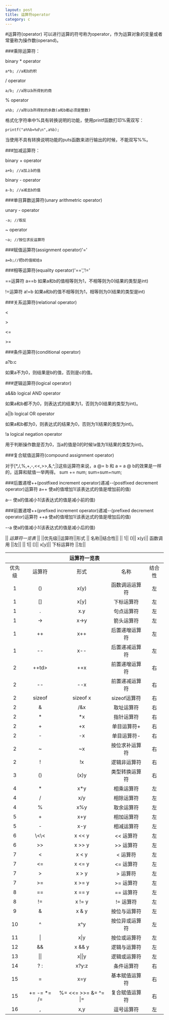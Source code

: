 ```yaml
---
layout: post
title: 运算符operator
category: c
---
```


#运算符(operator)
可以进行运算的符号称为operator，作为运算对象的变量或者常量称为操作数(operand)。

###乘除运算符：

binary * operator

    a*b; //a和b的积
    
/ operator

    a/b; //a除以b所得到的商
    
% operator

    a%b; //a除以b所得到的余数(a和b都必须是整数)
    
格式化字符串中%具有转换说明的功能，使用printf函数打印%需双写：

    printf("a%%b=%d\n",a%b);
    
当使用不具有转换说明功能的puts函数来进行输出的时候，不能双写%%。

###加减运算符：

binary + operator

    a+b; //a加上b的值
    
binary - operator

    a-b; //a减去b的值

###单目算数运算符(unary arithmetric operator)

unary - operator

    -a; //取反
    
~ operator

    ~a; //按位求反运算符

###赋值运算符(assignment operator)'='

    a=b;//把b的值赋给a

###相等运算符(equality operator)'==','!='

==运算符 a==b 如果a和b的值相等则为1，不相等则为0(结果的类型是int)

!=运算符 a!=b 如果a和b的值不相等则为1，相等则为0(结果的类型是int)

###关系运算符(relational operator)

\<

\>

\<=

\>=

###条件运算符(conditional operator)

a?b:c

如果a不为0，则结果是b的值，否则是c的值。

###逻辑运算符(logical operator)

a&&b logical AND operator

如果a和b都不为0，则表达式的结果为1，否则为0(结果的类型为int)。

a\|\|b logical OR operator

如果a和b都为0，则表达式的结果为0，否则为1(结果的类型为int)。

!a logical negation operator

用于判断操作数是否为0，当a的值是0的时候!a值为1(结果的类型为int)。

###复合赋值运算符(compound assignment operator)

对于[*,/,%,+,-,<<,>>,&,^,|]这些运算符来说，a @= b 和 a = a @ b的效果是一样的，运算和赋值一举两得。
    sum += num;
    sum=sum+num;

###后置递增++(postfixed increment operator)递减--(postfixed decrement operator)运算符
a++ 使a的值增加1(该表达式的值是增加前的值)

a-- 使a的值减小1(该表达式的值是减小前的值)

###前置递增++(prefixed increment operator)递减--(prefixed decrement operator)运算符
++a 使a的值增加1(该表达式的值是增加后的值)

--a 使a的值减小1(该表达式的值是减小后的值)


||          *运算符一览表*              ||
||优先级||运算符||形式 ||     名称||结合性||
||    1||   ()|| x(y)||   函数调用  ||左||
||    1||   []|| x[y]||  下标运算符 ||左||


<table>
    <thead>
        <th colspan="5" style="text-align:center"><strong>运算符一览表</strong></th>
    </thead>
    <tbody style="text-align:center">
        <tr>
            <td>优先级</td><td>运算符</td><td>形式</td><td>名称</td><td>结合性</td>
        </tr>
        <tr>
            <td>1</td><td>()</td><td>x(y)</td><td>函数调运运算符</td><td>左</td>
        </tr>
        <tr>
            <td>1</td><td>[]</td><td>x[y]</td><td>下标运算符</td><td>左</td>
        </tr>
        <tr>
            <td>1</td><td>.</td><td>x.y</td><td>句点运算符</td><td>左</td>
        </tr>
        <tr>
            <td>1</td><td>-></td><td>x->y</td><td>箭头运算符</td><td>左</td>
        </tr>
        <tr>
            <td>1</td><td>++</td><td>x++</td><td>后置递增运算符</td><td>左</td>
        </tr>
        <tr>
            <td>1</td><td>--</td><td>x--</td><td>后置递减运算符</td><td>左</td>
        </tr>
        <tr>
            <td>2</td><td>++td><td>++x</td><td>前置递增运算符</td><td>右</td>
        </tr>
        <tr>
            <td>2</td><td>--</td><td>--x</td><td>前置递减运算符</td><td>右</td>
        </tr>
        <tr>
            <td>2</td><td>sizeof</td><td>sizeof x</td><td>sizeof运算符</td><td>右</td>
        </tr>
        <tr>
            <td>2</td><td>&</td><td>/&x</td><td>取址运算符</td><td>右</td>
        </tr>
        <tr>
            <td>2</td><td>*</td><td>*x</td><td>指针运算符</td><td>右</td>
        </tr>
        <tr>
            <td>2</td><td>+</td><td>+x</td><td>单目运算符+</td><td>右</td>
        </tr>
        <tr>
            <td>2</td><td>-</td><td>-x</td><td>单目运算符-</td><td>右</td>
        </tr>
        <tr>
            <td>2</td><td>~</td><td>~x</td><td>按位求补运算符</td><td>右</td>
        </tr>
        <tr>
            <td>2</td><td>!</td><td>!x</td><td>逻辑非运算符</td><td>右</td>
        </tr>
        <tr>
            <td>3</td><td>()</td><td>(x)y</td><td>类型转换运算符</td><td>右</td>
        </tr>
        <tr>
            <td>4</td><td>*</td><td>x*y</td><td>相乘运算符</td><td>左</td>
        </tr>
        <tr>
            <td>4</td><td>/</td><td>x/y</td><td>相除运算符</td><td>左</td>
        </tr>
        <tr>
            <td>4</td><td>%</td><td>x%y</td><td>取余运算符</td><td>左</td>
        </tr>
        <tr>
            <td>5</td><td>+</td><td>x+y</td><td>相加运算符</td><td>左</td>
        </tr>
        <tr>
            <td>5</td><td>-</td><td>x-y</td><td>相减运算符</td><td>左</td>
        </tr>
        <tr>
            <td>6</td><td>\<\<</td><td>x << y</td><td><< 运算符</td><td>左</td>
        </tr>
        <tr>
            <td>6</td><td>>></td><td>x >> y</td><td>>> 运算符</td><td>左</td>
        </tr>
        <tr>
            <td>7</td><td><</td><td>x < y</td><td>< 运算符</td><td>左</td>
        </tr>
        <tr>
            <td>7</td><td><=</td><td>x <= y</td><td><= 运算符</td><td>左</td>
        </tr>
        <tr>
            <td>7</td><td>></td><td>x > y</td><td>> 运算符</td><td>左</td>
        </tr>
        <tr>
            <td>7</td><td>>=</td><td>x >= y</td><td>>= 运算符</td><td>左</td>
        </tr>
        <tr>
            <td>8</td><td>==</td><td>x == y</td><td>== 运算符</td><td>左</td>
        </tr>
        <tr>
            <td>8</td><td>!=</td><td>x != y</td><td>!= 运算符</td><td>左</td>
        </tr>
        <tr>
            <td>9</td><td>&</td><td>x & y</td><td>按位与运算符</td><td>左</td>
        </tr>
        <tr>
            <td>10</td><td>^</td><td>x^y</td><td>按位异或运算符</td><td>左</td>
        </tr>
        <tr>
            <td>11</td><td>|</td><td>x|y</td><td>按位或运算符</td><td>左</td>
        </tr>
        <tr>
            <td>12</td><td>&&</td><td>x && y</td><td>逻辑与运算符</td><td>左</td>
        </tr>
        <tr>
            <td>13</td><td>||</td><td>x||y</td><td>逻辑或运算符</td><td>左</td>
        </tr>
        <tr>
            <td>14</td><td>? :</td><td>x?y:z</td><td>条件运算符</td><td>右</td>
        </tr>
        <tr>
            <td>15</td><td>=</td><td>x=y</td><td>基本赋值运算符</td><td>右</td>
        </tr>
        <tr>
            <td>15</td><td>+= -= *= /=</td><td>%= <<= >>= &= ^= |=</td><td>复合赋值运算符</td><td>右</td>
        </tr>
        <tr>
            <td>16</td><td>,</td><td>x,y</td><td>逗号运算符</td><td>左</td>
        </tr>
    </tbody>
</table>